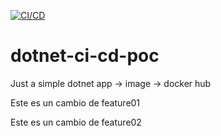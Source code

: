 [![CI/CD](https://github.com/drodriguez90/dotnet-ci-cd-poc/actions/workflows/cicd.yaml/badge.svg)](https://github.com/drodriguez90/dotnet-ci-cd-poc/actions/workflows/cicd.yaml)
# dotnet-ci-cd-poc

Just a simple dotnet app -> image -> docker hub 

Este es un cambio de feature01

Este es un cambio de feature02
